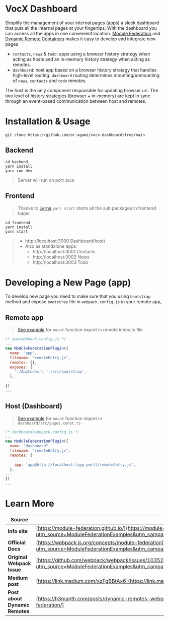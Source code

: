 # VocX Dashboard

Simplify the management of your internal pages (apps) a sleek dashboard that puts all the internal pages at your fingertips.
With the dashboard you can access all the apps in one convenient location.
[Module Federation](https://webpack.js.org/concepts/module-federation/) and [Dynamic Remote Containers](https://webpack.js.org/concepts/module-federation/#dynamic-remote-containers) makes it easy to develop and integrate new pages

- `contacts`, `news` & `todo`: apps using a browser history strategy when acting as hosts and an in-memory history strategy when acting as remotes.
- `dashboard`: host app based on a browser history strategy that handles high-level routing. `dashboard` routing determines mounting/unmounting of `news`, `contacts` and `todo` remotes.

The host is the only component responsible for updating browser url. The two level of history strategies (browser + in-memory) are kept in sync through an event-based communication between host and remotes.

# Installation & Usage

```
git clone https://github.com/or-agami/vocx-dashboard/tree/main
```

## Backend

```
cd backend
yarn install
yarn run dev
```

> Server will run on port `3030`

## Frontend

> Thanks to [Lerna](https://lerna.js.org/) `yarn start` starts all the sub packages in frontend folder

```
cd frontend
yarn install
yarn start
```

> - http://localhost:3000 Dashboard(host)
> - Also as standalone apps:
>   - http://localhost:3001 Contacts
>   - http://localhost:3002 News
>   - http://localhost:3003 Todo

# Developing a New Page (app)

To develop new page you need to make sure that you using `bootstrap` method and expose `bootstrap` file in `webpack.config.js` in your remote app,

## Remote app

> [See example](https://github.com/or-agami/vocx-dashboard/blob/main/frontend/news/src/index.ts) for `mount` function export in remote index.ts file

```javascript
/* app/webpack.config.js */
...
new ModuleFederationPlugin({
  name: "app",
  filename: "remoteEntry.js",
  remotes: {},
  exposes: {
    './AppIndex': './src/bootstrap',
  },
...
})
...
```

## Host (Dashboard)

> [See example](https://github.com/or-agami/vocx-dashboard/blob/fc9fba5e9cabeaa41a68ff71700a9affeba1f664/frontend/dashboard/src/pages.const.ts#L5) for `mount` function import in `dashboard/src/pages.const.ts`

```javascript
/* dashboard/webpack.config.js */
...
new ModuleFederationPlugin({
  name: "dashboard",
  filename: "remoteEntry.js",
  remotes: {
    ...
    app: 'app@http://localhost:(app-port)/remoteEntry.js',
  },
...
})
...
```

# Learn More

| Source                         | Link                                                                                                                                                                                                                             |
| ------------------------------ | -------------------------------------------------------------------------------------------------------------------------------------------------------------------------------------------------------------------------------- |
| **Info site**                  | [https://module-federation.github.io/](https://module-federation.github.io/redirect?utm_source=ModuleFederationExamples&utm_campaign=github_pages&utm_medium=https://module-federation.github.io/)                               |
| **Official Docs**              | [https://webpack.js.org/concepts/module-federation](https://module-federation.github.io/redirect?utm_source=ModuleFederationExamples&utm_campaign=webpack_docs&utm_medium=https://webpack.js.org/concepts/module-federation)     |
| **Original Webpack Issue**     | [https://github.com/webpack/webpack/issues/10352](https://module-federation.github.io/redirect?utm_source=ModuleFederationExamples&utm_campaign=merge_proposal_issue&utm_medium=https://github.com/webpack/webpack/issues/10352) |
| **Medium post**                | [https://link.medium.com/xzFgBBtAx6](https://link.medium.com/xzFgBBtAx6)                                                                                                                                                         |
| **Post about Dynamic Remotes** | [https://h3manth.com/posts/dynamic-remotes-webpack-module-federation/](https://h3manth.com/posts/dynamic-remotes-webpack-module-federation/)                                                                                     |
